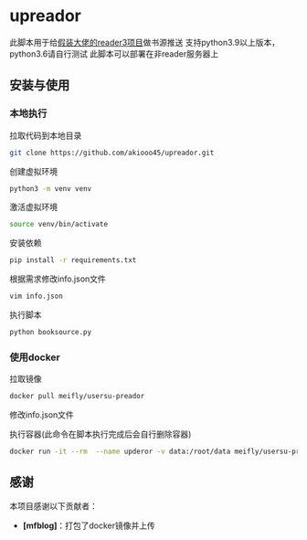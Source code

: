 # upreador

此脚本用于给[假装大佬的reader3项目](https://github.com/hectorqin/reader)做书源推送
支持python3.9以上版本，python3.6请自行测试
此脚本可以部署在非reader服务器上

## 安装与使用

### 本地执行

拉取代码到本地目录

```bash
git clone https://github.com/akiooo45/upreador.git
```
创建虚拟环境
```bash
python3 -m venv venv
```

激活虚拟环境
```bash
source venv/bin/activate
```

安装依赖

```bash
pip install -r requirements.txt
```

根据需求修改info.json文件

```bash
vim info.json
```

执行脚本

```bash
python booksource.py
```

### 使用docker

拉取镜像

```bash
docker pull meifly/usersu-preador
```

修改info.json文件

执行容器(此命令在脚本执行完成后会自行删除容器)

```bash
docker run -it --rm  --name upderor -v data:/root/data meifly/usersu-preador
```

## 感谢

本项目感谢以下贡献者：

- **[mfblog]**：打包了docker镜像并上传
